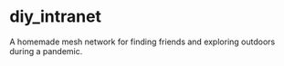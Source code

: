 # diy_intranet
A homemade mesh network for finding friends and exploring outdoors during a pandemic.
